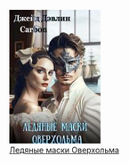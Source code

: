 ![](Ледяные%20маски%20Оверхольма.jpg)  
[Ледяные маски Оверхольма](Ледяные%20маски%20Оверхольма.md)
